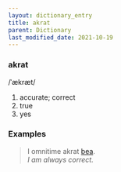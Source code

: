```yaml
---
layout: dictionary_entry
title: akrat
parent: Dictionary
last_modified_date: 2021-10-19
---
```


### akrat
/ˈækræt/
1. accurate; correct
2. true
3. yes

### Examples
> I omnitime akrat [bea](./bea).  
*I am always correct.*